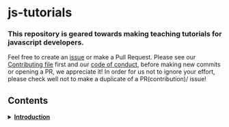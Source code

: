 # js-tutorials
### This repository is geared towards making teaching tutorials for javascript developers.

Feel free to create an [issue](https://github.com/chryz-hub/py-tutorials/issues) or make a Pull Request. Please see our [Contributing file](https://github.com/chryz-hub/py-tutorials/blob/master/CONTRIBUTING.md) 
first and our [code of conduct](https://github.com/chryz-hub/py-tutorials/blob/master/CODE_OF_CONDUCT.md), before making new commits or opening a PR, we appreciate it!
In order for us not to ignore your effort, please check well not to make a duplicate of a PR(contribution)/ issue!

## Contents

<details>
<summary>
<strong> <a href="https://github.com/chryzcodez/js-tutorials/tree/master/introduction">Introduction</a></strong>
</summary>
    <ul>
       <li> <a href ="https://github.com/chryzcodez/js-tutorials/blob/master/introduction/Getting-you-prepared.md"> Getting you prepared</a></li>
   </ul>
</details>
